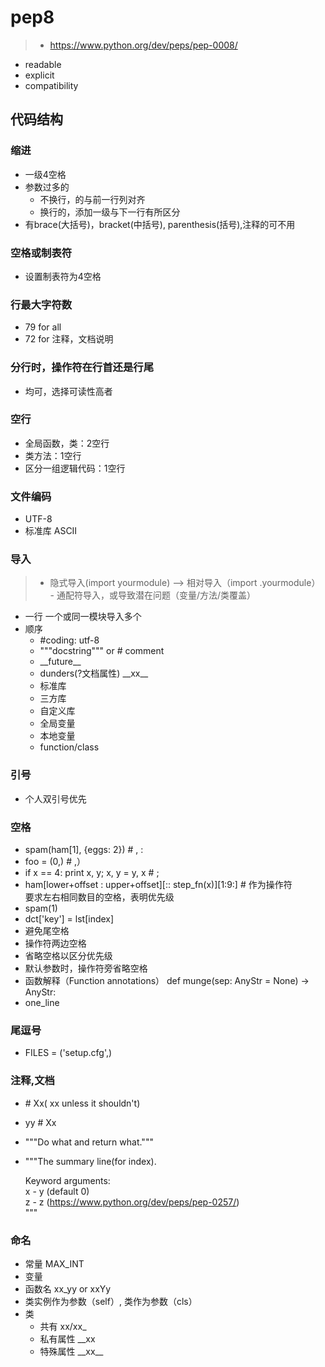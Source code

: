 # pep8
> - https://www.python.org/dev/peps/pep-0008/
  - readable
  - explicit
  - compatibility
## 代码结构
### 缩进
  - 一级4空格
  - 参数过多的
    * 不换行，的与前一行列对齐
    * 换行的，添加一级与下一行有所区分
  - 有brace(大括号)，bracket(中括号), parenthesis(括号),注释的可不用
### 空格或制表符
  - 设置制表符为4空格
### 行最大字符数
  - 79 for all
  - 72 for 注释，文档说明
### 分行时，操作符在行首还是行尾
  - 均可，选择可读性高者
### 空行
  - 全局函数，类：2空行
  - 类方法：1空行
  - 区分一组逻辑代码：1空行
### 文件编码
  - UTF-8
  - 标准库 ASCII
### 导入
  > - 隐式导入(import yourmodule) --> 相对导入（import .yourmodule）
    - 通配符导入，或导致潜在问题（变量/方法/类覆盖）
  - 一行 一个或同一模块导入多个
  - 顺序
    * #coding: utf-8
    * """docstring""" or # comment
    * \_\_future\_\_
    * dunders(?文档属性) \_\_xx\_\_
    * 标准库
    * 三方库
    * 自定义库
    * 全局变量
    * 本地变量
    * function/class
### 引号
  - 个人双引号优先
### 空格
  - spam(ham[1], {eggs: 2}) # , : 
  - foo = (0,) # ,）
  - if x == 4: print x, y; x, y = y, x # ; 
  - ham[lower+offset : upper+offset][:: step_fn(x)][1:9:] # 作为操作符\
    要求左右相同数目的空格，表明优先级
  - spam(1)
  - dct['key'] = lst[index]
  - 避免尾空格
  - 操作符两边空格
  - 省略空格以区分优先级
  - 默认参数时，操作符旁省略空格
  - 函数解释（Function annotations） def munge(sep: AnyStr = None) -> AnyStr:
  - one_line
### 尾逗号
  - FILES = ('setup.cfg',)
### 注释,文档
  - \# Xx( xx unless it shouldn't)
  - yy  \# Xx
  - """Do what and return what."""
  - """The summary line(for index).
    
    Keyword arguments:  
    x - y (default 0)  
    z - z (https://www.python.org/dev/peps/pep-0257/)  
    """
### 命名
  - 常量 MAX_INT
  - 变量 
  - 函数名 xx_yy or xxYy
  - 类实例作为参数（self）, 类作为参数（cls）
  - 类 
    * 共有 xx/xx_
    * 私有属性 \_\_xx
    * 特殊属性 \_\_xx\_\_
